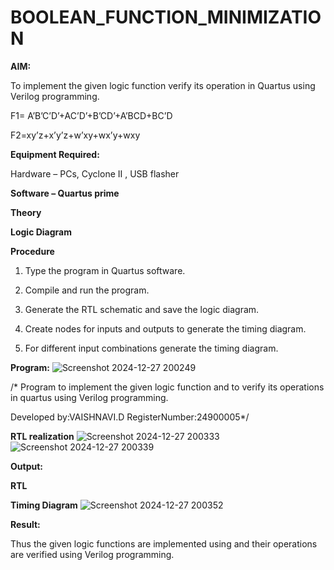 # BOOLEAN_FUNCTION_MINIMIZATION

**AIM:**

To implement the given logic function verify its operation in Quartus using Verilog programming.

F1= A’B’C’D’+AC’D’+B’CD’+A’BCD+BC’D 

F2=xy’z+x’y’z+w’xy+wx’y+wxy

**Equipment Required:**

Hardware – PCs, Cyclone II , USB flasher

**Software – Quartus prime**

**Theory**

**Logic Diagram**

**Procedure**

1.	Type the program in Quartus software.

2.	Compile and run the program.

3.	Generate the RTL schematic and save the logic diagram.

4.	Create nodes for inputs and outputs to generate the timing diagram.

5.	For different input combinations generate the timing diagram.


**Program:**
![Screenshot 2024-12-27 200249](https://github.com/user-attachments/assets/1d155501-e3d2-4d00-85aa-f7ae83d52bb7)

/* Program to implement the given logic function and to verify its operations in quartus using Verilog programming. 

Developed by:VAISHNAVI.D RegisterNumber:24900005*/


**RTL realization**
![Screenshot 2024-12-27 200333](https://github.com/user-attachments/assets/b96cc3bc-be82-4e32-a3de-2cc1ae72457d)
![Screenshot 2024-12-27 200339](https://github.com/user-attachments/assets/87d129e7-1351-4855-baa7-74f934194e29)

**Output:**

**RTL**

**Timing Diagram**
![Screenshot 2024-12-27 200352](https://github.com/user-attachments/assets/ee38a1dd-d16d-4530-9a00-f5e81046192c)

**Result:**

Thus the given logic functions are implemented using and their operations are verified using Verilog programming.

